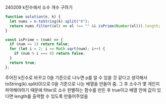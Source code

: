 240209 k진수에서 소수 개수 구하기

```javascript
function solution(n, k) {
  let nums = n.toString(k).split("0");
  return nums.filter((el) => el !== "" && isPrime(Number(el))).length;
}

const isPrime = (num) => {
  if (num <= 1) return false;
  for (let i = 2; i <= Math.sqrt(num); i++) {
    if (num % i === 0) return false;
  }
  return true;
};
```

주어진 k진수로 바꾸고 0을 기준으로 나누면 p를 알 수 있을 것 같다고 생각해서 toString(k).split(0)으로 0을 기준으로 나눈 배열을 만들어 줌. 그 후 소수가 몇 개인지 파악해야하기 때문에 filter로 소수 판별하는 함수를 만든 후 true이고 배열 안에 값이 있다면 length를 출력할 수 있도록 만들어주었음
